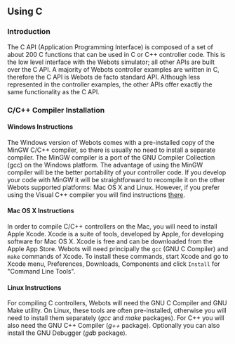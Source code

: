 ## Using C

### Introduction

The C API (Application Programming Interface) is composed of a set of about 200
C functions that can be used in C or C++ controller code. This is the low level
interface with the Webots simulator; all other APIs are built over the C API. A
majority of Webots controller examples are written in C, therefore the C API is
Webots de facto standard API. Although less represented in the controller
examples, the other APIs offer exactly the same functionality as the C API.

### C/C++ Compiler Installation

#### Windows Instructions

The Windows version of Webots comes with a pre-installed copy of the MinGW C/C++
compiler, so there is usually no need to install a separate compiler. The MinGW
compiler is a port of the GNU Compiler Collection (gcc) on the Windows platform.
The advantage of using the MinGW compiler will be the better portability of your
controller code. If you develop your code with MinGW it will be straightforward
to recompile it on the other Webots supported platforms: Mac OS X and Linux.
However, if you prefer using the Visual C++ compiler you will find instructions
[there](#using-visual-cpp-with-webots).

#### Mac OS X Instructions

In order to compile C/C++ controllers on the Mac, you will need to install Apple
Xcode. Xcode is a suite of tools, developed by Apple, for developing software
for Mac OS X. Xcode is free and can be downloaded from the Apple App Store.
Webots will need principally the `gcc` (GNU C Compiler) and `make` commands of
Xcode. To install these commands, start Xcode and go to Xcode menu, Preferences,
Downloads, Components and click `Install` for "Command Line Tools".

#### Linux Instructions

For compiling C controllers, Webots will need the GNU C Compiler and GNU Make
utility. On Linux, these tools are often pre-installed, otherwise you will need
to install them separately (*gcc* and *make* packages). For C++ you will also
need the GNU C++ Compiler (*g++* package). Optionally you can also install the
GNU Debugger (*gdb* package).

